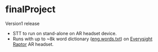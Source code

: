 # finalProject   
Version1 release   

* STT to run on stand-alone on AR headset device.       
* Runs with up to ~8k word dictionary ([eng.words.txt](https://github.com/teamCARE/finalProject/blob/Version-1-CAREdemo/src/main/assets/engwords.txt)) on [Everysight Raptor](https://everysight.com/) AR headset. 
